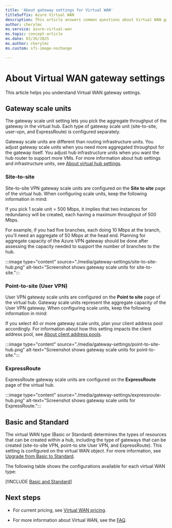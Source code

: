 ```yaml
---
title: 'About gateway settings for Virtual WAN'
titleSuffix: Azure Virtual WAN
description: This article answers common questions about Virtual WAN gateway settings.
author: cherylmc
ms.service: azure-virtual-wan
ms.topic: concept-article
ms.date: 03/26/2025
ms.author: cherylmc
ms.custom: sfi-image-nochange

---
```


# About Virtual WAN gateway settings

This article helps you understand Virtual WAN gateway settings.

## <a name="capacity"></a>Gateway scale units

The gateway scale unit setting lets you pick the aggregate throughput of the gateway in the virtual hub. Each type of gateway scale unit (site-to-site, user-vpn, and ExpressRoute) is configured separately.

Gateway scale units are different than routing infrastructure units. You adjust gateway scale units when you need more aggregated throughput for the gateway itself. You adjust hub infrastructure units when you want the hub router to support more VMs. For more information about hub settings and infrastructure units, see [About virtual hub settings](hub-settings.md).

### <a name="s2s"></a>Site-to-site

Site-to-site VPN gateway scale units are configured on the **Site to site** page of the virtual hub. When configuring scale units, keep the following information in mind:

If you pick 1 scale unit = 500 Mbps, it implies that two instances for redundancy will be created, each having a maximum throughput of 500 Mbps.

For example, if you had five branches, each doing 10 Mbps at the branch, you'll need an aggregate of 50 Mbps at the head end. Planning for aggregate capacity of the Azure VPN gateway should be done after assessing the capacity needed to support the number of branches to the hub.

:::image type="content" source="./media/gateway-settings/site-to-site-hub.png" alt-text="Screenshot shows gateway scale units for site-to-site.":::

### <a name="p2s"></a>Point-to-site (User VPN)

User VPN gateway scale units are configured on the **Point to site** page of the virtual hub. Gateway scale units represent the aggregate capacity of the User VPN gateway. When configuring scale units, keep the following information in mind:

If you select 40 or more gateway scale units, plan your client address pool accordingly. For information about how this setting impacts the client address pool, see [About client address pools](about-client-address-pools.md).

:::image type="content" source="./media/gateway-settings/point-to-site-hub.png" alt-text="Screenshot shows gateway scale units for point-to-site.":::

### <a name="expressroute"></a>ExpressRoute

ExpressRoute gateway scale units are configured on the **ExpressRoute** page of the virtual hub.

:::image type="content" source="./media/gateway-settings/expressroute-hub.png" alt-text="Screenshot shows gateway scale units for ExpressRoute.":::

## <a name="type"></a>Basic and Standard

The virtual WAN type (Basic or Standard) determines the types of resources that can be created within a hub, including the type of gateways that can be created (site-to-site VPN, point-to site User VPN, and ExpressRoute). This setting is configured on the virtual WAN object. For more information, see [Upgrade from Basic to Standard](upgrade-virtual-wan.md).

The following table shows the configurations available for each virtual WAN type:

[!INCLUDE [Basic and Standard](../../includes/virtual-wan-standard-basic-include.md)]

## Next steps

* For current pricing, see [Virtual WAN pricing](https://azure.microsoft.com/pricing/details/virtual-wan/).

* For more information about Virtual WAN, see the [FAQ](virtual-wan-faq.md).

